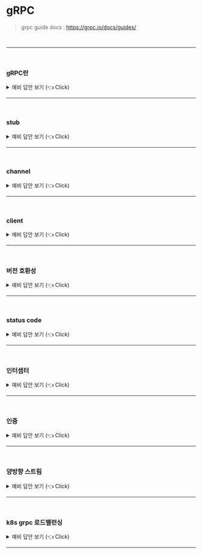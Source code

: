 
# gRPC

> grpc guide docs : https://grpc.io/docs/guides/

<br>

-----------------------

<br>


### gRPC란

<details>
   <summary> 예비 답안 보기 (👈 Click)</summary>
<br />

-----------------------

* rpc(remote procedure call)는 네트워크로 연결된 서버 상의 프로시저를 원격으로 호출할 수 있는 통신 기술이고 gRPC는 구글에서 개발한 rpc 프레임워크  
* gRPC 아키텍처는 클라이언트, 서버, 프로토콜 버퍼로 구성되며, 클라이언트와 서버 간에 교환되는 서비스 메서드와 메시지 유형을 정의한 프로토콜 버퍼를 사용하여 통신한다.

<br>

**주요 특징**
* protocol buffers
* 다양한 프로그래밍 언어(Java, Kotlin, Go, etc..) 지원하고 플랫폼 독립적으로 사용가능
* proto 파일 기반 자동 코드 생성
* 양방향 스트리밍 지원(실시간 데이터 전송)
* HTTP/2 기반 통신


#### protocol buffer
> How does serialization and deserialization work in gRPC?

**구글에서 개발한 데이터 직렬화 형식**으로 바이너리 형식으로 직렬화하며, JSON 형식과의 주요 차이는 다음과 같다.


* 속도 & 크기 : 형식이 사람이 읽을 수 없는 바이너리이기 때문에 동일한 양의 정보를 전송하는데 더 작은 크기를 사용하고 더 빠르게 전송할 수 있다.
* 데이터 유형 : json에서 사용할 수 없는 enum, map과 같은 복잡한 데이터 유형 지원
* 플랫폼 독립성 : 플랫폼에 종속적이지 않기 때문에 다양한 언어의 시스템간의 교환이 가능
 


</details>

-----------------------

<br>

### stub

<details>
   <summary> 예비 답안 보기 (👈 Click)</summary>
<br />

-----------------------

stub은 함수 호출에 사용한 파라미터를 직렬화하고 서버에서 잔달된 결과를 역직렬화하는 기능을 담당한다.

</details>

-----------------------

<br>


### channel

<details>
   <summary> 예비 답안 보기 (👈 Click)</summary>
<br />

grpc는 커넥션 관련 세팅, 로드밸런싱, tls 세팅 등을 추상화하고 있는 channel을 제공한다. (netty 등 구현체 제공)
클라이언트가 grpc channel을 만들면 내부적으로 서버와 http2 connection을 맺는다고 보면 된다.  

> cf) 기본적으로 gRPC 채널은 하나의 TCP 커넥션을 사용하지만 로드밸런싱이나 특정 네트워크 구성을 위해 여러 커넥션이 존재할 수 있다.

-----------------------

</details>

-----------------------

<br>

### client

<details>
   <summary> 예비 답안 보기 (👈 Click)</summary>
<br />

gRPC client는 resolver와 LB를 가지고 있다.
* 리졸버는 주기적으로 target DNS를 리졸브하면서 엔드포인트를 갱신
* 커넥션이 실패하면 로드밸런서는 직전에 사용했던 address list를 사용하여 재연결을 시작
* 커넥션풀 관리


#### keepAlive
> 기본적으로 비활성화되어있다.

gRPC의 keepAlive는 HTTP/2 ping 프레임을 보내 연결상태를 주기적으로 확인하고 응답이 제때 오지 않으면 연결을 실패로 간주하고 커넥션을 닫아버린다. 커넥션이 닫힌다고 해서 채널이 닫히는 것은 아니기 때문에 커넥션은 다시 재생성되고 잠시 순단이 있지만 커넥션에 연결에 문제는 없다.  

grpc가 연결에서 주기적으로 ping frame을 전송하면 커넥션은 not idle 상태가 되기 때문에 죽지 않는다.


-----------------------

</details>

-----------------------

<br>

### 버전 호환성

<details>
   <summary> 예비 답안 보기 (👈 Click)</summary>
<br />

-----------------------

> https://protobuf.dev/programming-guides/proto3/#reserved

```protobuf
message ExampleMessage {
  int32 old_field = 1 [deprecated = true];  // 더 이상 사용하지 않는 필드
  reserved 1;  // 이 번호는 다시 사용되지 않도록 예약
  string new_field = 2;  // 새롭게 추가된 필드
}
```

protobuf에서 사용하지 않는 필드의 경우, 위와 같이 deprecated 옵션과 reserved 키워드를 추가할 수 있다. reserved 없이 해당 필드를 제거하고 다음에 새로운 필드를 같은 번호로 사용하는 경우, 이후 문제가 생겨 이전 버전으로 서빙해야되는 경우 충돌이 발생할 수 있기 때문이다. 

> 참고로 proto 3버전부터는 optional이 기본값으므로 값이 명시되어있지 않으면 기본값으로 들어간다.



</details>

-----------------------

<br>

### status code

<details>
   <summary> 예비 답안 보기 (👈 Click)</summary>
<br />

-----------------------

> https://grpc.io/docs/guides/status-codes/ 


grpc는 http status code와 별개로 RPC 호출에서 발생할 수 있는 다양한 오류 상황을 표현하기 위한 status code를 제공한다.
자세한 내용은 위 문서를 참고하자.



</details>

-----------------------

<br>

### 인터셉터

<details>
   <summary> 예비 답안 보기 (👈 Click)</summary>
<br />

-----------------------

grpc interceptor는 크게 serverInterceptor와 clientInterceptor로 구분되며 각 구분의 하위로 streaming과 unary로 다시 분류된다. 

서버단은 다음과 같다.

```java
@ThreadSafe
public interface ServerInterceptor {

  <ReqT, RespT> ServerCall.Listener<ReqT> interceptCall(
      ServerCall<ReqT, RespT> call,
      Metadata headers,
      ServerCallHandler<ReqT, RespT> next);
}
```
* ServerCall
  * 서버에서 클라이언트 gRPC 요청을 처리하는 객체(호출의 생명 주기 관리)
  * 클라이언트와의 개별 gRPC 호출을 나타내며, 메시지 송수신과 호출 종료 등을 관리
* ServerCallHandler
  * ServerCall과 Metadata를 인자로 받아 요청 처리의 준비 작업을 수행하고, 이후 요청 처리의 주체인 ServerCall.Listener를 반환하는 인터페이스
  * ServerCall.Listener는 클라이언트로부터 추가적인 메시지를 수신하거나, 요청이 반쪽 받힘 상태(half-closed)로 전환되거나, 요청이 완료되었을 때 등의 다양한 이벤트를 처리하는 콜백 메서드를 제공


SimpleForwardingServerCall과 SimpleForwardingServerCallListener는 각각 ServerCall과 ServerCall.Listener의 편리한 래퍼 클래스로, 이 래퍼들은 gRPC 서버에서 요청을 다루는 데 필요한 메서드를 상속받아, 개발자가 특정 메소드를 오버라이드하는 것을 간소화 한다.

<br>

대략적으로 오버라이딩 제공하는 메서드는 다음과 같다.

**호출 순서**

1. onReady(ServerCallHandler) : 서버가 클라이언트로부터 데이터를 받을 준비가 되었을 때
2. onMessage(ServerCallHandler) : 클라이언트가 보낸 메시지를 수신
3. onHalfClose(ServerCallHandler) : 클라이언트가 더 이상 데이터를 보내지 않겠다는 신호
  * grpc는 http2 스트리밍 방식으로 동작하기 때문에 client에서 모든 요청을 보냈음을 알리는 신호를 위한 것
  * 따라서 서버는 onHalfClose 이후에 비즈니스 로직을 실행
4. sendHeader(ServerCall) : 응답을 시작하기 전에 응답 헤더를 전송.
5. sendMessage(ServerCall) : 응답 데이터 전송
6. close(ServerCall) : 호출을 종료하고 종료 상태(status)와 메타데이터를 클라이언트에게 전송
7. onCancel(ServerCallHandler) : 클라이언트가 요청을 취소하거나 연결이 끊어졌을 때
7. onComplete(ServerCallHandler) : 서버가 요청을 성공적으로 처리하고 응답을 클라이언트에게 보낸 후 호출


global에러 핸들링의 경우, 인터셉터의 close로 적절하게 custom해서 처리할 수 있다.  

</details>

-----------------------

<br>

### 인증

<details>
   <summary> 예비 답안 보기 (👈 Click)</summary>
<br />

-----------------------

TLS 통신을 위해 channel에 세팅할 수 있고 mTLS도 지원한다.

</details>

-----------------------

<br>

### 양방향 스트림

<details>
   <summary> 예비 답안 보기 (👈 Click)</summary>
<br />

-----------------------

```protobuf
syntax = "proto3";

service ChatService {
    rpc Chat(stream ChatMessage) returns (stream ChatMessage);
}

message ChatMessage {
    string user = 1;
    string message = 2;
}
```

gRPC의 양방향 스트리밍은 클라이언트와 서버 모두가 단일 연결을 통해 여러 메시지를 비동기적으로 보낼 수 있도록 한다. 효율적인 실시간 통신을 허용하며 특히 채팅 시스템이나 실시간 협업 편집과 같은 애플리케이션에 유용하다.

</details>

-----------------------

<br>

### k8s grpc 로드밸런싱

<details>
   <summary> 예비 답안 보기 (👈 Click)</summary>
<br />

-----------------------

> k8s에서 제공하는 LB 컴포넌트인 service는 L4 로드밸런싱을 지원합니다.

![l4](./image/grpc/l4.png)  

L4 로드 밸런서는 http1.x의 경우 client와 server가 직접 connection을 맺는다. 그리고 복수의 요청을 처리하기 위해 복수의 connection을 생성한다.   

<br>

![l4-1](./image/grpc/l4-1.png)  

grpc의 경우 l4를 사용하게 되면 적절하게 로드밸런싱이 안되는 이슈가 생긴다. http 2.0을 사용하는데 multiplex stream 기능으로 인해 하나의 커넥션을 맺고 여러 데이터를 전송하게 되기 때문이다.  

<br>

![l7](./image/grpc/l7.png)  

반면에 l7 로드 밸랜서의 경우, L4와 달리 애플리케이션 레벨에서 동작하기 때문에 HTTP/2 프로토콜을 이해하고 스트림 요청을 개별적으로 로드밸런싱 할 수 있다. 또한, client와 LB가 커넥션을 맺고 LB와 서버가 커넥션을 맺기 때문에 L7 로드밸런서에서 http2 프로토콜을 이해하고 적절하게 로드밸런싱 해줄 수 있다.   



</details>

-----------------------

<br>

